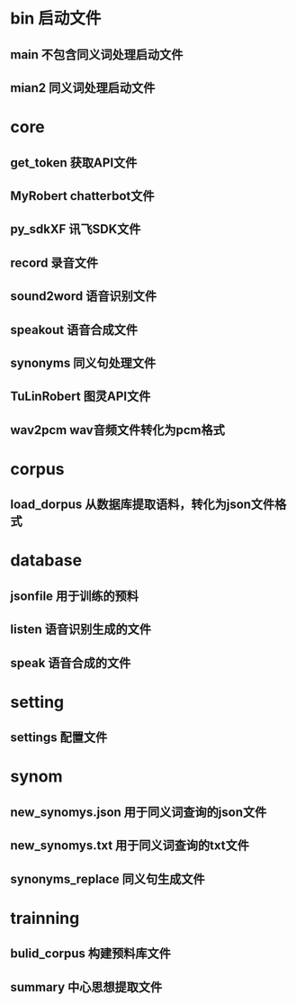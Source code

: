 # bin 启动文件
  ## main 不包含同义词处理启动文件
  ## mian2 同义词处理启动文件
# core 
## get_token 获取API文件
## MyRobert chatterbot文件
## py_sdkXF 讯飞SDK文件
## record 录音文件
## sound2word 语音识别文件
## speakout 语音合成文件
## synonyms 同义句处理文件
## TuLinRobert 图灵API文件
## wav2pcm wav音频文件转化为pcm格式
# corpus 
## load_dorpus 从数据库提取语料，转化为json文件格式
# database
## jsonfile 用于训练的预料
## listen 语音识别生成的文件
## speak 语音合成的文件
# setting
## settings 配置文件
# synom
## new_synomys.json 用于同义词查询的json文件
## new_synomys.txt 用于同义词查询的txt文件
## synonyms_replace 同义句生成文件
# trainning
## bulid_corpus 构建预料库文件
## summary 中心思想提取文件

